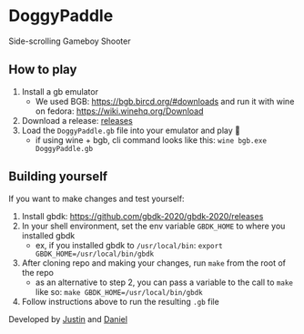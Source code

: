 # DoggyPaddle
Side-scrolling Gameboy Shooter

## How to play
1. Install a gb emulator
    + We used BGB: https://bgb.bircd.org/#downloads and run it with wine on fedora: https://wiki.winehq.org/Download
2. Download a release: [releases](https://github.com/justinorringer/DoggyPaddle/releases)
3. Load the `DoggyPaddle.gb` file into your emulator and play 🤠
    + if using wine + bgb, cli command looks like this: `wine bgb.exe DoggyPaddle.gb`

## Building yourself
If you want to make changes and test yourself:
1. Install gbdk: https://github.com/gbdk-2020/gbdk-2020/releases
2. In your shell environment, set the env variable `GBDK_HOME` to where you installed gbdk
    + ex, if you installed gbdk to `/usr/local/bin`: `export GBDK_HOME=/usr/local/bin/gbdk`
4. After cloning repo and making your changes, run `make` from the root of the repo
    + as an alternative to step 2, you can pass a variable to the call to `make` like so: `make GBDK_HOME=/usr/local/bin/gbdk`
6. Follow instructions above to run the resulting `.gb` file


Developed by [Justin](https://github.com/justinorringer) and [Daniel](https://github.com/dagbay-rh)
